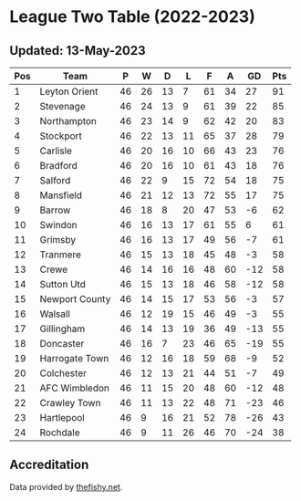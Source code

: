 # League Two Table (2022-2023)
## Updated: 13-May-2023

| Pos | Team | P | W | D | L | F | A | GD | Pts |
| --- | --- | --- | --- | --- | --- | --- | --- | --- | --- |
| 1 | Leyton Orient | 46 | 26 | 13 | 7 | 61 | 34 | 27 | 91 |
| 2 | Stevenage | 46 | 24 | 13 | 9 | 61 | 39 | 22 | 85 |
| 3 | Northampton | 46 | 23 | 14 | 9 | 62 | 42 | 20 | 83 |
| 4 | Stockport | 46 | 22 | 13 | 11 | 65 | 37 | 28 | 79 |
| 5 | Carlisle | 46 | 20 | 16 | 10 | 66 | 43 | 23 | 76 |
| 6 | Bradford | 46 | 20 | 16 | 10 | 61 | 43 | 18 | 76 |
| 7 | Salford | 46 | 22 | 9 | 15 | 72 | 54 | 18 | 75 |
| 8 | Mansfield | 46 | 21 | 12 | 13 | 72 | 55 | 17 | 75 |
| 9 | Barrow | 46 | 18 | 8 | 20 | 47 | 53 | -6 | 62 |
| 10 | Swindon | 46 | 16 | 13 | 17 | 61 | 55 | 6 | 61 |
| 11 | Grimsby | 46 | 16 | 13 | 17 | 49 | 56 | -7 | 61 |
| 12 | Tranmere | 46 | 15 | 13 | 18 | 45 | 48 | -3 | 58 |
| 13 | Crewe | 46 | 14 | 16 | 16 | 48 | 60 | -12 | 58 |
| 14 | Sutton Utd | 46 | 15 | 13 | 18 | 46 | 58 | -12 | 58 |
| 15 | Newport County | 46 | 14 | 15 | 17 | 53 | 56 | -3 | 57 |
| 16 | Walsall | 46 | 12 | 19 | 15 | 46 | 49 | -3 | 55 |
| 17 | Gillingham | 46 | 14 | 13 | 19 | 36 | 49 | -13 | 55 |
| 18 | Doncaster | 46 | 16 | 7 | 23 | 46 | 65 | -19 | 55 |
| 19 | Harrogate Town | 46 | 12 | 16 | 18 | 59 | 68 | -9 | 52 |
| 20 | Colchester | 46 | 12 | 13 | 21 | 44 | 51 | -7 | 49 |
| 21 | AFC Wimbledon | 46 | 11 | 15 | 20 | 48 | 60 | -12 | 48 |
| 22 | Crawley Town | 46 | 11 | 13 | 22 | 48 | 71 | -23 | 46 |
| 23 | Hartlepool | 46 | 9 | 16 | 21 | 52 | 78 | -26 | 43 |
| 24 | Rochdale | 46 | 9 | 11 | 26 | 46 | 70 | -24 | 38 |

## Accreditation 

Data provided by [thefishy.net](https://www.thefishy.net/).